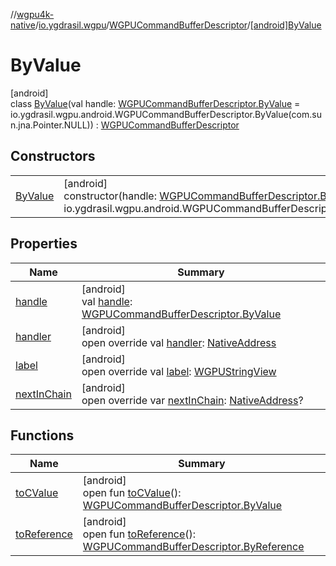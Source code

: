 //[wgpu4k-native](../../../../index.md)/[io.ygdrasil.wgpu](../../index.md)/[WGPUCommandBufferDescriptor](../index.md)/[[android]ByValue](index.md)

# ByValue

[android]\
class [ByValue](index.md)(val handle: [WGPUCommandBufferDescriptor.ByValue](../../../io.ygdrasil.wgpu.android/-w-g-p-u-command-buffer-descriptor/-by-value/index.md) = io.ygdrasil.wgpu.android.WGPUCommandBufferDescriptor.ByValue(com.sun.jna.Pointer.NULL)) : [WGPUCommandBufferDescriptor](../index.md)

## Constructors

| | |
|---|---|
| [ByValue](-by-value.md) | [android]<br>constructor(handle: [WGPUCommandBufferDescriptor.ByValue](../../../io.ygdrasil.wgpu.android/-w-g-p-u-command-buffer-descriptor/-by-value/index.md) = io.ygdrasil.wgpu.android.WGPUCommandBufferDescriptor.ByValue(com.sun.jna.Pointer.NULL)) |

## Properties

| Name | Summary |
|---|---|
| [handle](handle.md) | [android]<br>val [handle](handle.md): [WGPUCommandBufferDescriptor.ByValue](../../../io.ygdrasil.wgpu.android/-w-g-p-u-command-buffer-descriptor/-by-value/index.md) |
| [handler](handler.md) | [android]<br>open override val [handler](handler.md): [NativeAddress](../../../ffi/-native-address/index.md) |
| [label](label.md) | [android]<br>open override val [label](label.md): [WGPUStringView](../../-w-g-p-u-string-view/index.md) |
| [nextInChain](next-in-chain.md) | [android]<br>open override var [nextInChain](next-in-chain.md): [NativeAddress](../../../ffi/-native-address/index.md)? |

## Functions

| Name | Summary |
|---|---|
| [toCValue](../[android]to-c-value.md) | [android]<br>open fun [toCValue](../[android]to-c-value.md)(): [WGPUCommandBufferDescriptor.ByValue](../../../io.ygdrasil.wgpu.android/-w-g-p-u-command-buffer-descriptor/-by-value/index.md) |
| [toReference](../to-reference.md) | [android]<br>open fun [toReference](../to-reference.md)(): [WGPUCommandBufferDescriptor.ByReference](../../../io.ygdrasil.wgpu.android/-w-g-p-u-command-buffer-descriptor/-by-reference/index.md) |